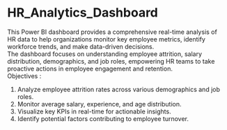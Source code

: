 # HR_Analytics_Dashboard
This Power BI dashboard provides a comprehensive real-time analysis of HR data to help organizations monitor key employee metrics, identify workforce trends, and make data-driven decisions.  <br>
The dashboard focuses on understanding employee attrition, salary distribution, demographics, and job roles, empowering HR teams to take proactive actions in employee engagement and retention.  <br>
Objectives :  <br>
1) Analyze employee attrition rates across various demographics and job roles.  
2) Monitor average salary, experience, and age distribution.  
3) Visualize key KPIs in real-time for actionable insights.  
4) Identify potential factors contributing to employee turnover.  
